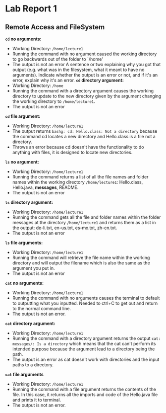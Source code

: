 # Lab Report 1
## Remote Access and FileSystem
**`cd` no arguments:**
* Working Directory: `/home/lecture1`
* Running the command with no argument caused the working directory to go backwards out of the folder to `/home' 
* The output is not an error
A sentence or two explaining why you got that output (e.g. what was in the filesystem, what it meant to have no arguments).
Indicate whether the output is an error or not, and if it's an error, explain why it's an error.
**`cd` directory argument:**
* Working Directory: `/home`
* Running the command with a directory argument causes the working directory to update to the new directory given by the argument changing the working directory to `/home/lecture1`.
* The output is not an error

**`cd` file argument:**
* Working Directory: `/home/lecture1`
* The output returns `bashg: cd: Hello.class: Not a directory` because the command cd locates a new directory and Hello.class is a file not a directory.
* Throws an error because cd doesn't have the functionality to do anything with files, it is designed to locate new directories.

**`ls` no argument:**
* Working Directory: `/home/lecture1`
* Running the command returns a list of all the file names and folder names within the working directory `/home/lecture1`: Hello.class, Hello.java, **messages**, README.
* The output is not an error

**`ls` directory argument:**
* Working Directory: `/home/lecture1`
* Running the command gets all the file and folder names within the folder messages at the directory `/home/lecture1` and returns them as a list in the output: de-li.txt, en-us.txt, es-mx.txt, zh-cn.txt.
* The output is not an error

**`ls` file arguments:**
* Working Directory: `/home/lecture1`
* Running the command will retrieve the file name within the working directory and will output the filename which is also the same as the argument you put in.
* The output is not an error

**`cat` no arguments:**
* Working Directory: `/home/lecture1`
* Running the command with no arguments causes the terminal to default to outputting what you inputted. Needed to ctrl+C to get out and return to the normal command line.
* The output is not an error.

**`cat` directory argument:**
* Working Directory: `/home/lecture1`
* Running the command with a directory argument returns the output `cat: messages/: Is a directory` which means that the cat can't perform its intended purpose because the argument lead to a directory being the path.
* The output is an error as cat doesn't work with directories and the input paths to a directory.

**`cat` file arguments**
* Working Directory: `/home/lecture1`
* Running the command with a file argument returns the contents of the file. In this case, it returns all the imports and code of the Hello.java file and prints it to terminal.
* The output is not an error.
